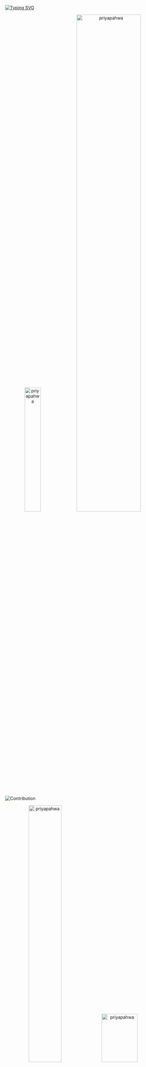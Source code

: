 <!--- <img width=100% src="https://capsule-render.vercel.app/api?type=waving&color=1a1b27&height=180&section=header&text= Priya Pahwa &fontSize=30&fontColor=bf91f3&animation=twinkling&fontAlignY=35"/> -->

[![Typing SVG](https://readme-typing-svg.herokuapp.com/?color=38bdae&size=25&center=true&vCenter=true&width=1000&lines=Hey,+There!;I+am+Priya+Pahwa;Electronics+and+Communication+Engineering+undergrad+at+NIT+Hamirpur)](https://git.io/typing-svg)

<p align="center">
  <img width="32%" src="https://github-readme-streak-stats.herokuapp.com/?user=priyapahwa&hide_border=true&theme=tokyonight" alt="priyapahwa"/>
  <img width="64%" src="https://github.com/priyapahwa/priyapahwa/raw/output/github-contribution-grid-snake.svg" alt="priyapahwa" />
</p>

![Contribution](https://activity-graph.herokuapp.com/graph?username=priyapahwa&theme=gotham&hide_border=true&area=true)
</div> 

<p align="center">
  <img width="46%" src="https://github-readme-stats.vercel.app/api?username=priyapahwa&show_icons=true&hide_border=true&theme=tokyonight" alt="priyapahwa"/>
  <img width="48%" height="155px" src="https://github-readme-stats.vercel.app/api/top-langs/?username=priyapahwa&hide_border=true&theme=tokyonight&layout=compact&hide_border=true" alt="priyapahwa" />
</p>

<p>

![Django](https://img.shields.io/badge/django-%23092E20.svg?style=for-the-badge&logo=django&logoColor=white)
![DjangoREST](https://img.shields.io/badge/DJANGO-REST-ff1709?logo=django&logoColor=white&color=ff1709&labelColor=gray&style=for-the-badge)
![Bootstrap](https://img.shields.io/badge/bootstrap-%23563D7C.svg?logo=bootstrap&logoColor=white&style=for-the-badge)
![MySQL](https://img.shields.io/badge/mysql-%2300f.svg?logo=mysql&logoColor=white&style=for-the-badge)
![SQLite](https://img.shields.io/badge/sqlite-%2307405e.svg?style=for-the-badge&logo=sqlite&logoColor=white)
![Python](https://img.shields.io/badge/Python-3776AB?style=for-the-badge&logo=python&logoColor=white)
![C++](https://img.shields.io/badge/c++-%2300599C.svg?style=for-the-badge&logo=c%2B%2B&logoColor=white)
![C](https://img.shields.io/badge/c-%2300599C.svg?style=for-the-badge&logo=c&logoColor=white)
![Go](https://img.shields.io/badge/Go-00ADD8?style=for-the-badge&logo=go&logoColor=white)
![CSS3](https://img.shields.io/badge/css3-%231572B6.svg?logo=css3&logoColor=white&style=for-the-badge)
![HTML5](https://img.shields.io/badge/html5-%23E34F26.svg?logo=html5&logoColor=white&style=for-the-badge)
![LaTeX](https://img.shields.io/badge/latex-%23008080.svg?logo=latex&logoColor=white&style=for-the-badge)
![Markdown](https://img.shields.io/badge/markdown-%23000000.svg?logo=markdown&logoColor=white&style=for-the-badge)
![Git](https://img.shields.io/badge/git-%23F05033.svg?logo=git&logoColor=white&style=for-the-badge)
![GitHub](https://img.shields.io/badge/github-%23121011.svg?logo=github&logoColor=white&style=for-the-badge)
![Heroku](https://img.shields.io/badge/heroku-%23430098.svg?style=for-the-badge&logo=heroku&logoColor=white)
![Prezi](https://img.shields.io/badge/Prezi-%23000000.svg?style=for-the-badge&logo=Prezi&logoColor=white)
![Figma](https://img.shields.io/badge/figma-%23F24E1E.svg?style=for-the-badge&logo=figma&logoColor=white)
![Canva](https://img.shields.io/badge/Canva-%2300C4CC.svg?style=for-the-badge&logo=Canva&logoColor=white)
![Notion](https://img.shields.io/badge/Notion-%23000000.svg?style=for-the-badge&logo=notion&logoColor=white)
![Visual Studio Code](https://img.shields.io/badge/Visual%20Studio%20Code-0078d7.svg?style=for-the-badge&logo=visual-studio-code&logoColor=white)
![Linux](https://img.shields.io/badge/Linux-FCC624?style=for-the-badge&logo=linux&logoColor=black)
![Ubuntu](https://img.shields.io/badge/Ubuntu-E95420?style=for-the-badge&logo=ubuntu&logoColor=white)
![Windows](https://img.shields.io/badge/Windows-0078D6?style=for-the-badge&logo=windows&logoColor=white)

</p>

<hr>

